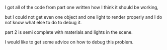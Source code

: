 I got all of the code from part one written how I think it should be working,

but I could not get even one object and one light to render properly and I do not know what else to do to debug it.

part 2 is semi complete with materials and lights in the scene. 

I would like to get some advice on how to debug this problem.